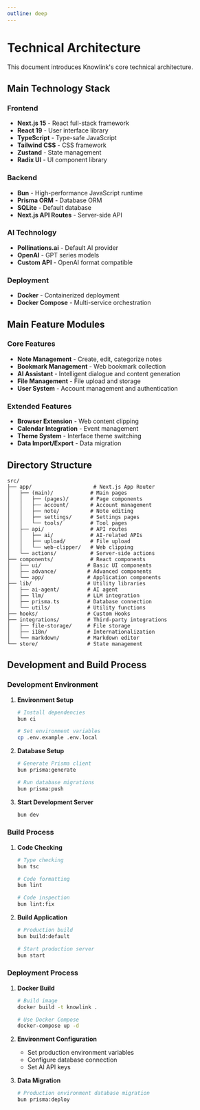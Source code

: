 ```yaml
---
outline: deep
---
```


# Technical Architecture

This document introduces Knowlink's core technical architecture.

## Main Technology Stack

### Frontend

- **Next.js 15** - React full-stack framework
- **React 19** - User interface library
- **TypeScript** - Type-safe JavaScript
- **Tailwind CSS** - CSS framework
- **Zustand** - State management
- **Radix UI** - UI component library

### Backend

- **Bun** - High-performance JavaScript runtime
- **Prisma ORM** - Database ORM
- **SQLite** - Default database
- **Next.js API Routes** - Server-side API

### AI Technology

- **Pollinations.ai** - Default AI provider
- **OpenAI** - GPT series models
- **Custom API** - OpenAI format compatible

### Deployment

- **Docker** - Containerized deployment
- **Docker Compose** - Multi-service orchestration

## Main Feature Modules

### Core Features

- **Note Management** - Create, edit, categorize notes
- **Bookmark Management** - Web bookmark collection
- **AI Assistant** - Intelligent dialogue and content generation
- **File Management** - File upload and storage
- **User System** - Account management and authentication

### Extended Features

- **Browser Extension** - Web content clipping
- **Calendar Integration** - Event management
- **Theme System** - Interface theme switching
- **Data Import/Export** - Data migration

## Directory Structure

```
src/
├── app/                    # Next.js App Router
│   ├── (main)/            # Main pages
│   │   ├── (pages)/       # Page components
│   │   ├── account/       # Account management
│   │   ├── note/          # Note editing
│   │   ├── settings/      # Settings pages
│   │   └── tools/         # Tool pages
│   ├── api/               # API routes
│   │   ├── ai/            # AI-related APIs
│   │   ├── upload/        # File upload
│   │   └── web-clipper/   # Web clipping
│   └── actions/           # Server-side actions
├── components/            # React components
│   ├── ui/               # Basic UI components
│   ├── advance/          # Advanced components
│   └── app/              # Application components
├── lib/                  # Utility libraries
│   ├── ai-agent/         # AI agent
│   ├── llm/              # LLM integration
│   ├── prisma.ts         # Database connection
│   └── utils/            # Utility functions
├── hooks/                # Custom Hooks
├── integrations/         # Third-party integrations
│   ├── file-storage/     # File storage
│   ├── i18n/             # Internationalization
│   └── markdown/         # Markdown editor
└── store/                # State management
```

## Development and Build Process

### Development Environment

1. **Environment Setup**

   ```bash
   # Install dependencies
   bun ci

   # Set environment variables
   cp .env.example .env.local
   ```

2. **Database Setup**

   ```bash
   # Generate Prisma client
   bun prisma:generate

   # Run database migrations
   bun prisma:push
   ```

3. **Start Development Server**
   ```bash
   bun dev
   ```

### Build Process

1. **Code Checking**

   ```bash
   # Type checking
   bun tsc

   # Code formatting
   bun lint

   # Code inspection
   bun lint:fix
   ```

2. **Build Application**

   ```bash
   # Production build
   bun build:default

   # Start production server
   bun start
   ```

### Deployment Process

1. **Docker Build**

   ```bash
   # Build image
   docker build -t knowlink .

   # Use Docker Compose
   docker-compose up -d
   ```

2. **Environment Configuration**

   - Set production environment variables
   - Configure database connection
   - Set AI API keys

3. **Data Migration**
   ```bash
   # Production environment database migration
   bun prisma:deploy
   ```
